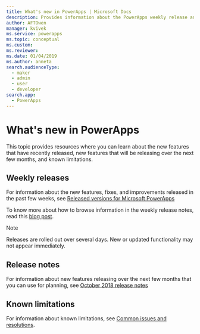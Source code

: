 ```yaml
---
title: What's new in PowerApps | Microsoft Docs
description: Provides information about the PowerApps weekly release and release notes
author: AFTOwen
manager: kvivek
ms.service: powerapps
ms.topic: conceptual
ms.custom: 
ms.reviewer: 
ms.date: 01/04/2019
ms.author: anneta
search.audienceType: 
  - maker
  - admin
  - user
  - developer
search.app: 
  - PowerApps
---
```

# What's new in PowerApps

This topic provides resources where you can learn about the new features that have recently released, new features that will be releasing over the next few months, and known limitations.

## Weekly releases

For information about the new features, fixes, and improvements released in the past few weeks, see [Released versions for Microsoft PowerApps](/business-applications-release-notes/powerplatform/released-versions/powerapps)

To know more about how to browse information in the weekly release notes, read this [blog post](https://powerapps.microsoft.com/en-us/blog/stay-tuned-with-the-latest-features-and-fixes-through-powerapps-weekly-release-notes/).

> [!NOTE]
> Releases are rolled out over several days. New or updated functionality may not appear immediately.

## Release notes

For information about new features releasing over the next few months that you can use for planning, see [October 2018 release notes](/business-applications-release-notes/October18/powerapps/planned-features)

## Known limitations

For information about known limitations, see [Common issues and resolutions](common-issues-and-resolutions.md).
